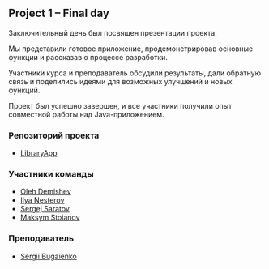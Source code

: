 ## Project 1 – Final day
Заключительный день был посвящен презентации проекта.

Мы представили готовое приложение, продемонстрировав основные функции и рассказав о процессе разработки.

Участники курса и преподаватель обсудили результаты, дали обратную связь и поделились идеями для возможных улучшений и новых функций.

Проект был успешно завершен, и все участники получили опыт совместной работы над Java-приложением.

### Репозиторий проекта
- [LibraryApp](https://github.com/s-saratov/LibraryApp)

### Участники команды
- [Oleh Demishev](https://github.com/OlehDemishev)
- [Ilya Nesterov](https://github.com/Volkde)
- [Sergej Saratov](https://github.com/s-saratov)
- [Maksym Stoianov](https://github.com/MaksymStoianov)

### Преподаватель
- [Sergii Bugaienko](https://github.com/Bugaienko)
